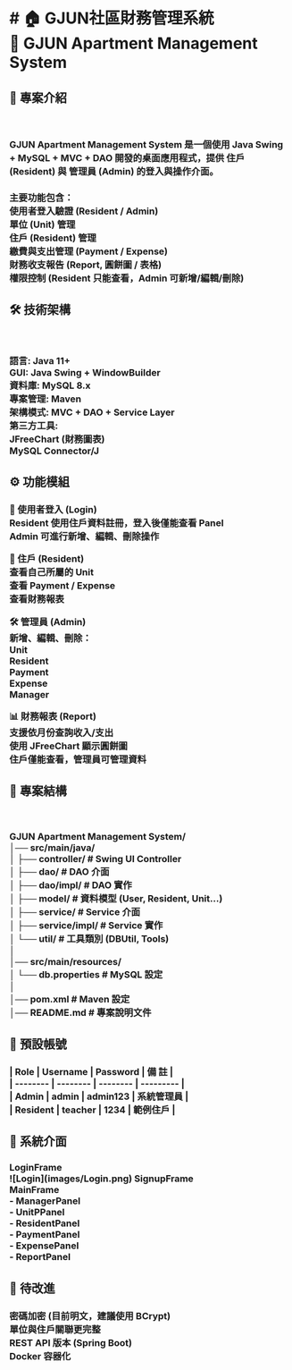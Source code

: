 <h1># 🏠 GJUN社區財務管理系統<br>
🏢 GJUN Apartment Management System</h1>


<h2>📌 專案介紹</h2><br>
<h3>GJUN Apartment Management System 是一個使用 Java Swing + MySQL + MVC + DAO 開發的桌面應用程式，提供 住戶 (Resident) 與 管理員 (Admin) 的登入與操作介面。<br>
<h3>主要功能包含：<br>
使用者登入驗證 (Resident / Admin)<br>
單位 (Unit) 管理<br>
住戶 (Resident) 管理<br>
繳費與支出管理 (Payment / Expense)<br>
財務收支報告 (Report, 圓餅圖 / 表格)<br>
權限控制 (Resident 只能查看，Admin 可新增/編輯/刪除)<br>


<h2>🛠 技術架構</h2><br>
<h3>語言: Java 11+<br>
GUI: Java Swing + WindowBuilder<br>
資料庫: MySQL 8.x<br>
專案管理: Maven<br>
架構模式: MVC + DAO + Service Layer<br>
第三方工具:<br>
JFreeChart (財務圖表)<br>
MySQL Connector/J<br>


<h2>⚙️ 功能模組</h2>
<h3>🔑 使用者登入 (Login)<br>
Resident 使用住戶資料註冊，登入後僅能查看 Panel<br>
Admin 可進行新增、編輯、刪除操作<br>

👤 住戶 (Resident)<br>
查看自己所屬的 Unit<br>
查看 Payment / Expense<br>
查看財務報表<br>

🛠 管理員 (Admin)<br>
新增、編輯、刪除：<br>
Unit<br>
Resident<br>
Payment<br>
Expense<br>
Manager<br>

📊 財務報表 (Report)<br>
支援依月份查詢收入/支出<br>
使用 JFreeChart 顯示圓餅圖<br>
住戶僅能查看，管理員可管理資料<br>


<h2>📂 專案結構</h2><br>
<h3>GJUN Apartment Management System/<br>
│── src/main/java/<br>
│   ├── controller/        # Swing UI Controller<br>
│   ├── dao/               # DAO 介面<br>
│   ├── dao/impl/          # DAO 實作<br>
│   ├── model/             # 資料模型 (User, Resident, Unit...)<br>
│   ├── service/           # Service 介面<br>
│   ├── service/impl/      # Service 實作<br>
│   └── util/              # 工具類別 (DBUtil, Tools)<br>
│   <br>
│── src/main/resources/<br>
│   └── db.properties      # MySQL 設定<br>
│<br>
│── pom.xml                # Maven 設定<br>
│── README.md              # 專案說明文件<br>


<h2>👥 預設帳號</h2>
<h3>| Role     | Username | Password |   備  註   |<br>
| -------- | -------- | -------- | --------- |<br>
| Admin    | admin    | admin123 | 系統管理員 |<br>
| Resident | teacher  | 1234     |  範例住戶  |<br>


<h2>📸 系統介面</h2>

<h3>LoginFrame<br>
![Login](images/Login.png)
SignupFrame<br>
MainFrame<br>
- ManagerPanel<br>
- UnitPPanel<br>
- ResidentPanel<br>
- PaymentPanel<br>
- ExpensePanel<br>
- ReportPanel<br>


<h2>📝 待改進</h2>

<h3>密碼加密 (目前明文，建議使用 BCrypt)<br>
單位與住戶關聯更完整<br>
REST API 版本 (Spring Boot)<br>
Docker 容器化<br>

